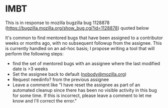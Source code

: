 # IMBT

This is in response to mozilla bugzilla bug 1128878 (https://bugzilla.mozilla.org/show_bug.cgi?id=1128878) quoted below 

It's common to find mentored bugs that have been assigned to a contributor weeks or months ago, with no subsequent followup from the assignee. This is currently handled on an ad-hoc basis; I propose writing a tool that will perform the following steps:

* find the set of mentored bugs with an assignee where the last modified date is >3 weeks
* Set the assignee back to default (nobody@mozilla.org)
* Request needinfo? from the previous assignee
* Leave a comment like "I have reset the assignee as part of an automated cleanup since there has been no visible activity in this bug for some time. If this is incorrect, please leave a comment to let me know and I'll correct the error."